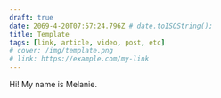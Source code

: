 ```yaml
---
draft: true
date: 2069-4-20T07:57:24.796Z # date.toISOString();
title: Template
tags: [link, article, video, post, etc]
# cover: /img/template.png
# link: https://example.com/my-link
---
```


Hi! My name is Melanie.
